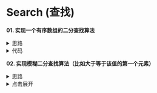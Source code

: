 # Search (查找)

**01. 实现一个有序数组的二分查找算法**

<details>
<summary>思路</summary>
有序数组取中间值mid，如果该值等于target，则返回下标，否则对数组的(0, mid),(mid+1,max)两个段分别采用二分查找
</details>

<details>
<summary>代码</summary>
const binarySearch = (value, a) => {
	let [min, max] = [0, a.length - 1]

	while (min <= max) {
		let mid = Math.floor(min + (max - min) / 2)
		if (a[mid] === value) {
			return mid
		} else if (a[mid] < value) {
			min = mid + 1
		} else {
			max = mid - 1
		}
	}
}
</details>

**02. 实现模糊二分查找算法（比如大于等于该值的第一个元素）**

<details>
<summary>思路</summary>
二分查找的变体，有很多种，这里以大于等于该值的第一个元素为例

第一种思路可以采用递归，大概思路还是和最基本的二分查找一样，如果中间值=target，则在(0,mid)段找，看能不能找到，如果能找到，返回那个返回值，没找到则返回当前下标

第二种思路不需要递归，因为本身二分查找就是一个while里进行的，如果中间值=target，则看一下该元素的前一个元素值是否也等于target，如果是，则max = mid-1，并且继续while循环
</details>

<details>
<summary>点击展开</summary>

```
const binarySearchFirstEqual = (value, a) => {
	let [min, max] = [0, a.length - 1]

	while (min <= max) {
		let mid = Math.floor(min + (max - min) / 2)
		if (a[mid] === value) {
			if (mid === 0 || a[mid - 1] !== value) {
				return mid
			} else {
				max = mid - 1
			}
		} else if (a[mid] < value) {
			min = mid + 1
		} else {
			max = mid - 1
		}
	}
	return undefined
}
```

</details>
